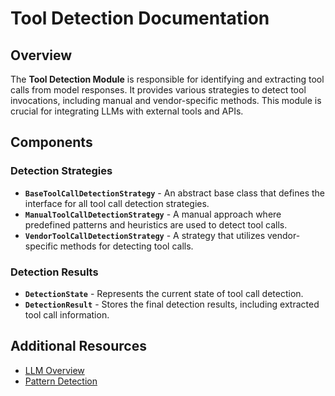 # Tool Detection Documentation

## Overview

The **Tool Detection Module** is responsible for identifying and extracting tool calls from model responses. It provides various strategies to detect tool invocations, including manual and vendor-specific methods. This module is crucial for integrating LLMs with external tools and APIs.

## Components

### Detection Strategies

- **`BaseToolCallDetectionStrategy`** - An abstract base class that defines the interface for all tool call detection strategies.
- **`ManualToolCallDetectionStrategy`** - A manual approach where predefined patterns and heuristics are used to detect tool calls.
- **`VendorToolCallDetectionStrategy`** - A strategy that utilizes vendor-specific methods for detecting tool calls.

### Detection Results

- **`DetectionState`** - Represents the current state of tool call detection.
- **`DetectionResult`** - Stores the final detection results, including extracted tool call information.

## Additional Resources

- [LLM Overview](../index.md)
- [Pattern Detection](../pattern_detection/index.md)
